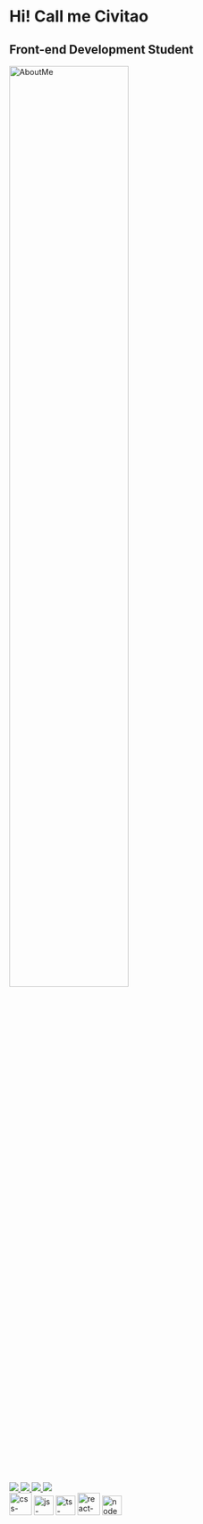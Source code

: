 # Hi! Call me Civitao
## Front-end Development Student
<div>
  <a href="https://github.com/civitao" target=blank>
    <img src="https://github-readme-stats.vercel.app/api?username=civitao&show_icons=true&theme=dark"
         alt="AboutMe"
         width=65% />
  </a> 
</div>

 <div>
   <a href="https://linkedin.com/in/vitor-marques-dev" target=blank_>
   	<img src="https://img.shields.io/badge/LinkedIn-0077B5?style=for-the-badge&logo=linkedin&logoColor=white" />
   </a>
   <a href="mailto:civitao011@gmail.com" target=blank_>
    <img src="https://img.shields.io/badge/Gmail-D14836?style=for-the-badge&logo=gmail&logoColor=white" />         	   
  </a> 
   <a href="https://discord./civitao#6524" target=blank_> 
    <img src="  https://img.shields.io/badge/Discord-7289DA?style=for-the-badge&logo=discord&logoColor=white" />         	   
  </a> 
   <a href="https://instagram.com/civitao_" target=blank_>
    <img src="https://img.shields.io/badge/Instagram-E4405F?style=for-the-badge&logo=instagram&logoColor=white" />         	   
  </a> 
  </div>

 
<brq>
<div>
   <img src="https://cdn.jsdelivr.net/gh/devicons/devicon/icons/css3/css3-original-wordmark.svg" 
       height=40 
       width=40
       alt="css-icon"
       />
  <img src="https://cdn.jsdelivr.net/gh/devicons/devicon/icons/javascript/javascript-original.svg" 
       height=35 
       width=35
       alt="js-icon"
       />
  <img src="https://cdn.jsdelivr.net/gh/devicons/devicon/icons/typescript/typescript-plain.svg" 
       height=35 
       width=35 
       alt="ts-icon" 
     />        
   <img src="https://cdn.jsdelivr.net/gh/devicons/devicon/icons/react/react-original.svg" 
        height=40 
        width=40
        alt="react-icon"
      />
   <img src="https://cdn.jsdelivr.net/gh/devicons/devicon/icons/nodejs/nodejs-original.svg" 
         height=35
         width=35
         alt="node-icon"
       />         
 </div>                               
